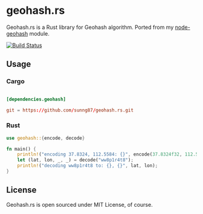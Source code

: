 # geohash.rs

Geohash.rs is a Rust library for Geohash algorithm. Ported from my [node-geohash](http://github.com/sunng87/node-geohash) module.

[![Build Status](https://travis-ci.org/sunng87/geohash.rs.svg)](https://travis-ci.org/sunng87/geohash.rs)

## Usage

### Cargo

```toml

[dependencies.geohash]

git = https://github.com/sunng87/geohash.rs.git
```

### Rust

```rust
use geohash::{encode, decode}

fn main() {
    println!("encoding 37.8324, 112.5584: {}", encode(37.8324f32, 112.5584f32, 9u));
    let (lat, lon, _, _) = decode("ww8p1r4t8");
    println!("decoding ww8p1r4t8 to: {}, {}", lat, lon);
}
```

## License

Geohash.rs is open sourced under MIT License, of course.


